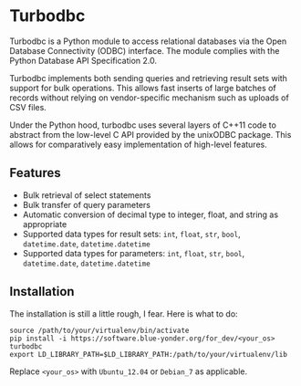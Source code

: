Turbodbc
========

Turbodbc is a Python module to access relational databases via the Open Database
Connectivity (ODBC) interface. The module complies with the Python Database API
Specification 2.0.

Turbodbc implements both sending queries and retrieving result sets with
support for bulk operations. This allows fast inserts of large batches of
records without relying on vendor-specific mechanism such as uploads of CSV
files.

Under the Python hood, turbodbc uses several layers of C++11 code to abstract
from the low-level C API provided by the unixODBC package. This allows for
comparatively easy implementation of high-level features. 


Features
--------

*   Bulk retrieval of select statements
*   Bulk transfer of query parameters
*   Automatic conversion of decimal type to integer, float, and string as
    appropriate
*   Supported data types for result sets: `int`, `float`, `str`, `bool`,
    `datetime.date`, `datetime.datetime`
*   Supported data types for parameters: `int`, `float`, `str`, `bool`,
    `datetime.date`, `datetime.datetime`


Installation
------------

The installation is still a little rough, I fear. Here is what to do:

```
source /path/to/your/virtualenv/bin/activate
pip install -i https://software.blue-yonder.org/for_dev/<your_os> turbodbc
export LD_LIBRARY_PATH=$LD_LIBRARY_PATH:/path/to/your/virtualenv/lib
```

Replace `<your_os>` with `Ubuntu_12.04` or `Debian_7` as applicable.